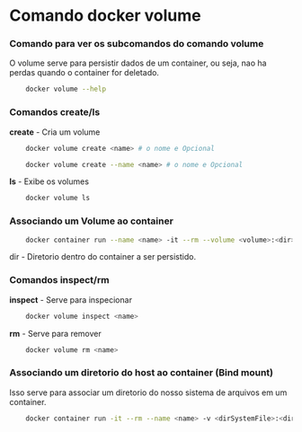 # Comando docker volume

### Comando para ver os subcomandos do comando volume

O volume serve para persistir dados de um container, ou seja, nao ha perdas quando o container for deletado.

```bash
    docker volume --help
```

### Comandos create/ls

**create** - Cria um volume

````bash
    docker volume create <name> # o nome e Opcional
````

````bash
    docker volume create --name <name> # o nome e Opcional
````

**ls** - Exibe os volumes

````bash
    docker volume ls
````


### Associando um Volume ao container

```bash
    docker container run --name <name> -it --rm --volume <volume>:<dir> <image>
```
dir - Diretorio dentro do container a ser persistido.


### Comandos inspect/rm

**inspect** - Serve para inspecionar 

```bash
    docker volume inspect <name>
```

**rm** - Serve para remover

```bash
    docker volume rm <name>
```

### Associando um diretorio do host ao container (Bind mount)

Isso serve para associar um diretorio do nosso sistema de arquivos em um container.

```bash
    docker container run -it --rm --name <name> -v <dirSystemFile>:<dirContainer>
```
